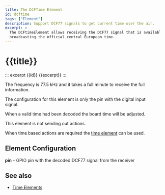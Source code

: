 ```yaml
---
title: The DCFTime Element
id: dcftime
tags: ["Element"]
description: Support DCF77 signals to get current time over the air. 
excerpt: >
  The DCFtimeElement allows receiving the DCF77 signal that is available in central Europe
  broadcasting the official central European time.
---
```


# {{title}}

::: excerpt {{id}}
{{excerpt}}
:::

The frequency is 77.5 kHz and it takes a full minute to receive the full information.

The configuration for this element is only the pin with the digital input signal.

When a valid time had been decoded the board time will be adjusted.

This element is not sending out actions.

When time based actions are required the [time element](/elements/time.md) can be used.

## Element Configuration

**pin** - GPIO pin with the decoded DCF77 signal from the receiver


## See also

* [Time Elements](/elements/timeelements.md)
